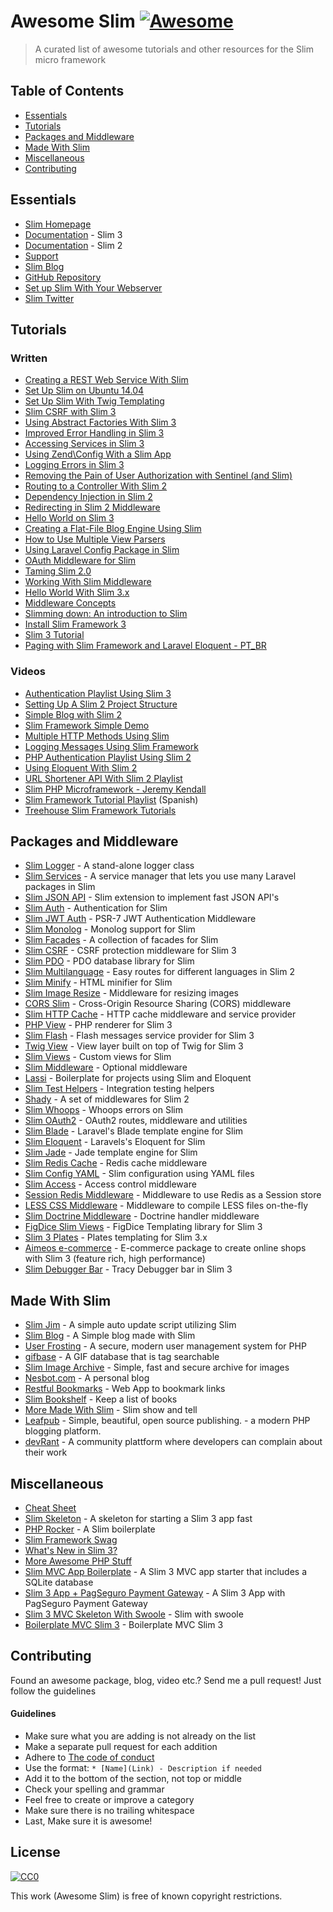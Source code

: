 # Awesome Slim [![Awesome](https://cdn.rawgit.com/sindresorhus/awesome/d7305f38d29fed78fa85652e3a63e154dd8e8829/media/badge.svg)](https://github.com/sindresorhus/awesome)

> A curated list of awesome tutorials and other resources for the Slim micro framework

## Table of Contents

- [Essentials](#essentials)
- [Tutorials](#tutorials)
- [Packages and Middleware](#packages-and-middleware)
- [Made With Slim](#made-with-slim)
- [Miscellaneous](#miscellaneous)
- [Contributing](#contributing)

## Essentials
* [Slim Homepage](http://www.slimframework.com/)
* [Documentation](http://www.slimframework.com/docs/) - Slim 3
* [Documentation](http://docs.slimframework.com/) - Slim 2
* [Support](http://discourse.slimframework.com)
* [Slim Blog](http://www.slimframework.com/blog)
* [GitHub Repository](https://github.com/slimphp/Slim)
* [Set up Slim With Your Webserver](http://www.slimframework.com/docs/start/web-servers.html)
* [Slim Twitter](https://twitter.com/slimphp)


## Tutorials

### Written
* [Creating a REST Web Service With Slim](http://www.ibm.com/developerworks/library/x-slim-rest/)
* [Set Up Slim on Ubuntu 14.04](https://www.digitalocean.com/community/tutorials/how-to-install-and-configure-slim-framework-on-ubuntu-14-04)
* [Set Up Slim With Twig Templating](http://rottmann.net/2013/01/setting-up-slim-php-framework-with-twig-templating/)
* [Slim CSRF with Slim 3](http://akrabat.com/slim-csrf-with-slim-3/)
* [Using Abstract Factories With Slim 3](http://akrabat.com/using-abstract-factories-with-slim-3/)
* [Improved Error Handling in Slim 3](http://akrabat.com/improved-error-handling-in-slim-3/)
* [Accessing Services in Slim 3](http://akrabat.com/accessing-services-in-slim-3/)
* [Using Zend\Config With a Slim App](http://akrabat.com/using-zendconfig-with-a-slim-application/)
* [Logging Errors in Slim 3](http://akrabat.com/logging-errors-in-slim-3/)
* [Removing the Pain of User Authorization with Sentinel (and Slim)](http://www.sitepoint.com/removing-the-pain-of-user-authorization-with-sentinel/)
* [Routing to a Controller With Slim 2](http://akrabat.com/routing-to-a-controller-with-slim-framework-2/)
* [Dependency Injection in Slim 2](http://akrabat.com/dependency-injection-in-slim-framework-2/)
* [Redirecting in Slim 2 Middleware](http://akrabat.com/redirecting-in-slim-2-middleware/)
* [Hello World on Slim 3](http://www.slideshare.net/rszrama/hello-world-on-slim-framework-3x)
* [Creating a Flat-File Blog Engine Using Slim](http://code.tutsplus.com/tutorials/creating-a-flat-file-blog-engine-using-slim--net-25303)
* [How to Use Multiple View Parsers](http://thoughts.silentworks.co.uk/slim-php-101-how-to-use-multiple-view-parsers/)
* [Using Laravel Config Package in Slim](http://thoughts.silentworks.co.uk/slim-php-101-using-laravel-config-package/)
* [OAuth Middleware for Slim](http://www.lornajane.net/posts/2013/oauth-middleware-for-slim)
* [Taming Slim 2.0](http://code.tutsplus.com/tutorials/taming-slim-20--net-30669)
* [Working With Slim Middleware](http://www.sitepoint.com/working-with-slim-middleware/)
* [Hello World With Slim 3.x](http://ryanszrama.com/blog/06-18-2015/hello-world-slim-framework-3x)
* [Middleware Concepts](http://www.slimframework.com/docs/concepts/middleware.html)
* [Slimming down: An introduction to Slim](http://briward.com/articles/slimming-down/)
* [Install Slim Framework 3](http://help.fortrabbit.com/install-slim-framework-3)
* [Slim 3 Tutorial](http://tamingtheelephpant.com/page/slim-3-tutorial)
* [Paging with Slim Framework and Laravel Eloquent - PT_BR](http://www.raisiqueira.com/php/2016/05/20/paginacao-slim-framework.html)



### Videos

* [Authentication Playlist Using Slim 3](https://www.youtube.com/playlist?list=PLfdtiltiRHWGc_yY90XRdq6mRww042aEC)
* [Setting Up A Slim 2 Project Structure](https://www.youtube.com/watch?v=NFeWo1cqxnM)
* [Simple Blog with Slim 2](https://www.youtube.com/watch?v=sRfYgco3xo4)
* [Slim Framework Simple Demo](https://www.youtube.com/watch?v=26CRc89gN10)
* [Multiple HTTP Methods Using Slim](https://www.youtube.com/watch?v=81xFTpAvGA8)
* [Logging Messages Using Slim Framework](https://www.youtube.com/watch?v=dp96uv3CsdE)
* [PHP Authentication Playlist Using Slim 2](https://www.youtube.com/playlist?list=PLfdtiltiRHWGKUvioJly40RJZchSG2-34)
* [Using Eloquent With Slim 2](https://www.youtube.com/watch?v=AcdzW1hBa7o&list=PLfdtiltiRHWGBvMo2Ajtd0achYwNM5VEV)
* [URL Shortener API With Slim 2 Playlist](https://www.youtube.com/watch?v=rl9HZKPAZLc&list=PLfdtiltiRHWFVcpL0F6G-tuU3cj7xir7q)
* [Slim PHP Microframework - Jeremy Kendall](https://www.youtube.com/watch?v=yEA0VWHCFac)
* [Slim Framework Tutorial Playlist](https://www.youtube.com/watch?v=fd1AFANiqzo&list=PLf46te__lS18Ibg78065Tr3GWVhwLOtzf) (Spanish)
* [Treehouse Slim Framework Tutorials](https://teamtreehouse.com/library/building-websites-with-php)


## Packages and Middleware
* [Slim Logger](https://github.com/codeguy/Slim-Logger) - A stand-alone logger class
* [Slim Services](https://github.com/itsgoingd/slim-services) - A service manager that lets you use many Laravel packages in Slim
* [Slim JSON API](https://github.com/entomb/slim-json-api) - Slim extension to implement fast JSON API's
* [Slim Auth](https://github.com/jeremykendall/slim-auth) - Authentication for Slim
* [Slim JWT Auth](https://github.com/tuupola/slim-jwt-auth) - PSR-7 JWT Authentication Middleware
* [Slim Monolog](https://github.com/flynsarmy/Slim-Monolog) - Monolog support for Slim
* [Slim Facades](https://github.com/itsgoingd/slim-facades) - A collection of facades for Slim
* [Slim CSRF](https://github.com/slimphp/Slim-Csrf) - CSRF protection middleware for Slim 3
* [Slim PDO](https://github.com/FaaPz/Slim-PDO) - PDO database library for Slim
* [Slim Multilanguage](https://github.com/SimoTod/slim-multilanguage) - Easy routes for different languages in Slim 2
* [Slim Minify](https://github.com/christianklisch/slim-minify) - HTML minifier for Slim
* [Slim Image Resize](https://github.com/tuupola/slim-image-resize) - Middleware for resizing images
* [CORS Slim](https://github.com/palanik/CorsSlim) - Cross-Origin Resource Sharing (CORS) middleware
* [Slim HTTP Cache](https://github.com/slimphp/Slim-HttpCache) - HTTP cache middleware and service provider
* [PHP View](https://github.com/slimphp/PHP-View) - PHP renderer for Slim 3
* [Slim Flash](https://github.com/slimphp/Slim-Flash) - Flash messages service provider for Slim 3
* [Twig View](https://github.com/slimphp/Twig-View) - View layer built on top of Twig for Slim 3
* [Slim Views](https://github.com/slimphp/Slim-Views) - Custom views for Slim
* [Slim Middleware](https://github.com/slimphp/Slim-Middleware) - Optional middleware
* [Lassi](https://github.com/jabranr/lassi) - Boilerplate for projects using Slim and Eloquent
* [Slim Test Helpers](https://github.com/there4/slim-test-helpers) - Integration testing helpers
* [Shady](https://github.com/laroo/Shady) - A set of middlewares for Slim 2
* [Slim Whoops](https://github.com/zeuxisoo/php-slim-whoops) - Whoops errors on Slim
* [Slim OAuth2](https://github.com/chadicus/slim-oauth2) - OAuth2 routes, middleware and utilities
* [Slim Blade](https://github.com/clickcoder/slim-blade) - Laravel's Blade template engine for Slim
* [Slim Eloquent](https://github.com/kladd/slim-eloquent) - Laravels's Eloquent for Slim
* [Slim Jade](https://github.com/w33ble/slim-jade) - Jade template engine for Slim
* [Slim Redis Cache](https://github.com/abouvier/slim-redis-cache) - Redis cache middleware
* [Slim Config YAML](https://github.com/techsterx/slim-config-yaml) - Slim configuration using YAML files
* [Slim Access](https://github.com/abouvier/slim-access) - Access control middleware
* [Session Redis Middleware](https://github.com/importlogic/slimphp-session-redis-middleware) - Middleware to use Redis as a Session store
* [LESS CSS Middleware](https://github.com/hellogerard/less-slim-middleware) - Middleware to compile LESS files on-the-fly
* [Slim Doctrine Middleware](https://github.com/juliangut/slim-doctrine-middleware) - Doctrine handler middleware
* [FigDice Slim Views](https://github.com/figdice/figdice-slim) - FigDice Templating library for Slim 3
* [Slim 3 Plates](https://github.com/projek-xyz/slim-plates) - Plates templating for Slim 3.x
* [Aimeos e-commerce](https://github.com/aimeos/aimeos-slim) - E-commerce package to create online shops with Slim 3 (feature rich, high performance)
* [Slim Debugger Bar](https://github.com/runcmf/runtracy) - Tracy Debugger bar in Slim 3


## Made With Slim
* [Slim Jim](https://github.com/jesalg/SlimJim) - A simple auto update script utilizing Slim
* [Slim Blog](https://github.com/fdisotto/SlimBlog) - A Simple blog made with Slim
* [User Frosting](https://github.com/alexweissman/UserFrosting) - A secure, modern user management system for PHP
* [gifbase](http://gifbase.com/) - A GIF database that is tag searchable
* [Slim Image Archive](https://github.com/ksdev-pl/Slim-Image-Archive) - Simple, fast and secure archive for images
* [Nesbot.com](https://github.com/briannesbitt/nesbot.com) - A personal blog
* [Restful Bookmarks](https://github.com/erkobridee/restful-bookmarks-phpslim) - Web App to bookmark links
* [Slim Bookshelf](https://github.com/akrabat/slim-bookshelf) - Keep a list of books
* [More Made With Slim](http://help.slimframework.com/discussions/show-and-tell) - Slim show and tell
* [Leafpub](https://github.com/Leafpub/leafpub) - Simple, beautiful, open source publishing. - a modern PHP blogging platform.
* [devRant](https://www.devrant.io/) - A community plattform where developers can complain about their work



## Miscellaneous
* [Cheat Sheet](https://andreiabohner.files.wordpress.com/2014/06/slim.pdf)
* [Slim Skeleton](https://github.com/slimphp/Slim-Skeleton) - A skeleton for starting a Slim 3 app fast
* [PHP Rocker](https://github.com/victorjonsson/PHP-Rocker) - A Slim boilerplate
* [Slim Framework Swag](http://www.slimframework.com/swag/)
* [What's New in Slim 3?](http://www.slimframework.com/2015/02/11/whats-up-with-version-3.html)
* [More Awesome PHP Stuff](https://github.com/ziadoz/awesome-php)
* [Slim MVC App Boilerplate](https://github.com/jimfrenette/slim3-mvc) - A Slim 3 MVC app starter that includes a SQLite database
* [Slim 3 App + PagSeguro Payment Gateway](https://github.com/raisiqueira/Slim-PagSeguro) - A Slim 3 App with PagSeguro Payment Gateway
* [Slim 3 MVC Skeleton With Swoole](https://github.com/kcloze/slim-swoole) - Slim with swoole
* [Boilerplate MVC Slim 3](https://github.com/zhiephie/boilerplate-slim3) - Boilerplate MVC Slim 3



## Contributing
Found an awesome package, blog, video etc.? Send me a pull request! Just follow the guidelines

#### Guidelines

* Make sure what you are adding is not already on the list
* Make a separate pull request for each addition
* Adhere to [The code of conduct](code-of-conduct.md)
* Use the format: `* [Name](Link) - Description if needed`
* Add it to the bottom of the section, not top or middle
* Check your spelling and grammar
* Feel free to create or improve a category
* Make sure there is no trailing whitespace
* Last, Make sure it is awesome!


## License

[![CC0](https://i.creativecommons.org/p/zero/1.0/88x31.png)](https://creativecommons.org/publicdomain/zero/1.0/)

This work (Awesome Slim) is free of known copyright restrictions.
